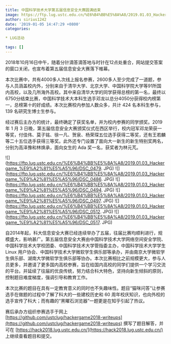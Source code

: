```yaml
---
title: 中国科学技术大学第五届信息安全大赛圆满结束
image: https://ftp.lug.ustc.edu.cn/%E6%B4%BB%E5%8A%A8/2019.01.03_Hackergame_%E9%A2%81%E5%A5%96/DSC_0494. JPG
author: sirius1242
date: '2019-01-05 14:47:29 +0800'
categories:

* LUG活动

tags: []
---
```


2018年10月16日中午，随着分针滴答滴答地与时针在12点处重合，网站提交答案的窗口关闭，也宣布着第五届信息安全大赛落下帷幕。

本次比赛中，共有4000多人次线上报名参赛，2600多人至少完成了一道题，参与人员涵盖校内外，分别来自于清华大学、北京大学、中国科学院大学等91所国内高校，以及几所海外高校。其中来自清华大学的同学获得总榜的第一名，最终以6750分结束比赛，中国科学技术大本科生选手邓龙以总分4050分获得校内榜第一，总榜第十的好成绩。本次比赛校内参加人数众多，共计 424 名本科生参与，139 名研究生博士生参与。

经过赛后主办方的统计，最终确定了获奖名单，并为校内参赛的同学颁奖。2019 年 1 月 3 日晚，第五届信息安全大赛颁奖仪式在西区举行，校内冠军邓龙荣获一等奖，付佳伟、莫子铭、徐一凡、贺泉、杨荣琛五位选手获得二等奖，还有王若麟等二十五位选手获得三等奖。此外还专门设置了面向大一新生的新生特别奖两名，分别为高泽豫和林焕承，面向女生的 Ada 奖一名，获奖者为林元芃。

![](https://ftp.lug.ustc.edu.cn/%E6%B4%BB%E5%8A%A8/2019.01.03_Hackergame_%E9%A2%81%E5%A5%96/DSC_0479. JPG)
![](https://ftp.lug.ustc.edu.cn/%E6%B4%BB%E5%8A%A8/2019.01.03_Hackergame_%E9%A2%81%E5%A5%96/DSC_0486. JPG)
![](https://ftp.lug.ustc.edu.cn/%E6%B4%BB%E5%8A%A8/2019.01.03_Hackergame_%E9%A2%81%E5%A5%96/DSC_0494. JPG)
![](https://ftp.lug.ustc.edu.cn/%E6%B4%BB%E5%8A%A8/2019.01.03_Hackergame_%E9%A2%81%E5%A5%96/DSC_0497. JPG)
![](https://ftp.lug.ustc.edu.cn/%E6%B4%BB%E5%8A%A8/2019.01.03_Hackergame_%E9%A2%81%E5%A5%96/DSC_0512. JPG)
![](https://ftp.lug.ustc.edu.cn/%E6%B4%BB%E5%8A%A8/2019.01.03_Hackergame_%E9%A2%81%E5%A5%96/DSC_0517. JPG)

自2014年起，科大信息安全大赛已经连续举办了五届，往届比赛均顺利进行，规模盛大，影响甚广。第五届信息安全大赛由中国科学技术大学网络空间安全学院、中国科学技术大学校团委、中国科学技术大学管指委主办，中国科学技术大学学生 Linux 用户协会、中国科学技术大学微软学生俱乐部等承办，并由南京大学微软学生俱乐部、湖南大学微软学生俱乐部等协办。本次比赛相比之前规模更大，参与人员更多，并邀请了更多国内高校参赛，旨在给国内高校的同学们提供一个学习交流的平台。并延续了往届的优良传统，努力结合科大特色，坚持向新生倾斜的原则，控制题目难度梯度，强调引导和教育工作。

本次比赛的题目在具有一定教育意义的同时也不失趣味性。题目“猫咪问答”让参赛选手在做题的过程中了解了科大的一些建校历史和 60 周年校庆知识，也向外校的选手宣传了科大；而有趣的“黑曜石浏览器”一题更是在知乎引起了热议。

赛后承办方组织参赛选手于网上 [https://github.com/ustclug/hackergame2018-writeups](https://github.com/ustclug/hackergame2018-writeups) 撰写了题目解答，并可在 [https://hack2018.lug.ustc.edu.cn/](https://hack2018.lug.ustc.edu.cn/) 上继续查看题目和提交。
